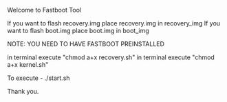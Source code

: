 Welcome to Fastboot Tool

If you want to flash recovery.img place recovery.img in recovery_img
If you want to flash boot.img place boot.img in boot_img

NOTE: YOU NEED TO HAVE FASTBOOT PREINSTALLED
      
in terminal execute "chmod a+x recovery.sh"
in terminal execute "chmod a+x kernel.sh"

To execute - ./start.sh

Thank you.

